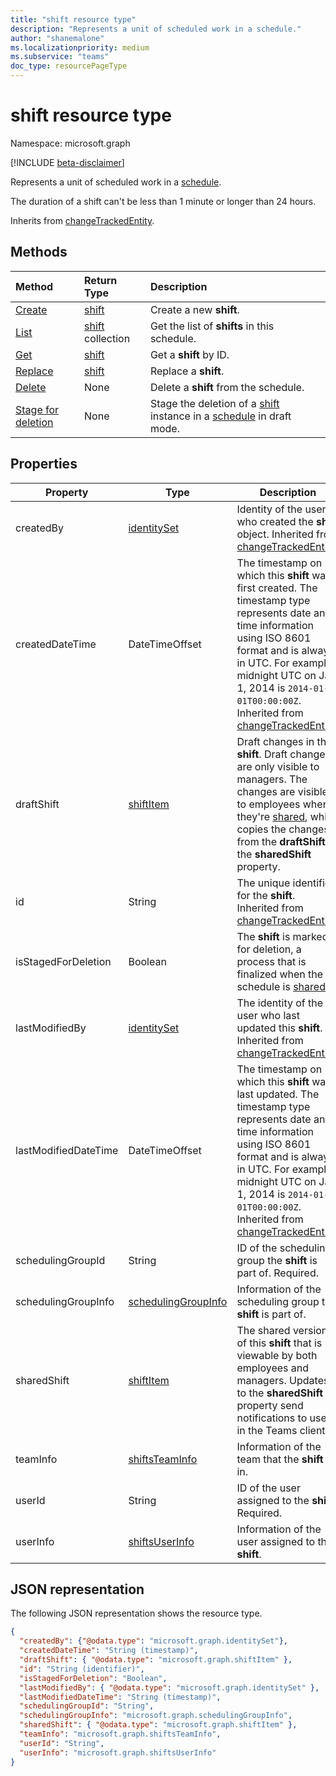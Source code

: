 ```yaml
---
title: "shift resource type"
description: "Represents a unit of scheduled work in a schedule."
author: "shanemalone"
ms.localizationpriority: medium
ms.subservice: "teams"
doc_type: resourcePageType
---
```


# shift resource type

Namespace: microsoft.graph

[!INCLUDE [beta-disclaimer](../../includes/beta-disclaimer.md)]

Represents a unit of scheduled work in a [schedule](schedule.md).

The duration of a shift can't be less than 1 minute or longer than 24 hours.

Inherits from [changeTrackedEntity](../resources/changetrackedentity.md).

## Methods

| Method                                                              | Return Type                  | Description                                                                                                  |
| :------------------------------------------------------------------ | :--------------------------- | :----------------------------------------------------------------------------------------------------------- |
| [Create](../api/schedule-post-shifts.md)                      | [shift](shift.md)            | Create a new **shift**.                                                                                      |
| [List](../api/schedule-list-shifts.md)                       | [shift](shift.md) collection | Get the list of **shifts** in this schedule.                                                                 |
| [Get](../api/shift-get.md)                                    | [shift](shift.md)            | Get a **shift** by ID.                                                                                       |
| [Replace](../api/shift-put.md)                                | [shift](shift.md)            | Replace a **shift**.                                                                                         |
| [Delete](../api/shift-delete.md)                              | None                         | Delete a **shift** from the schedule.                                                                        |
| [Stage for deletion](../api/changetrackedentity-stagefordeletion.md)| None                         | Stage the deletion of a [shift](../resources/shift.md) instance in a [schedule](../resources/schedule.md) in draft mode.        |

## Properties

| Property             | Type                          | Description |
| -------------------- | ----------------------------- | ----------- |
| createdBy             | [identitySet](identityset.md)     | Identity of the user who created the **shift** object. Inherited from [changeTrackedEntity](../resources/changetrackedentity.md). |
| createdDateTime      | DateTimeOffset              | The timestamp on which this **shift** was first created. The timestamp type represents date and time information using ISO 8601 format and is always in UTC. For example, midnight UTC on Jan 1, 2014 is `2014-01-01T00:00:00Z`. Inherited from [changeTrackedEntity](../resources/changetrackedentity.md). |
| draftShift           | [shiftItem](shiftitem.md)     | Draft changes in the **shift**. Draft changes are only visible to managers. The changes are visible to employees when they're [shared](../api/schedule-share.md), which copies the changes from the **draftShift** to the **sharedShift** property. |
| id                   | String                      | The unique identifier for the **shift**. Inherited from [changeTrackedEntity](../resources/changetrackedentity.md). |
| isStagedForDeletion   | Boolean                           | The **shift** is marked for deletion, a process that is finalized when the schedule is [shared](../api/schedule-share.md). |
| lastModifiedBy       | [identitySet](identityset.md) | The identity of the user who last updated this **shift**. Inherited from [changeTrackedEntity](../resources/changetrackedentity.md). |
| lastModifiedDateTime | DateTimeOffset              | The timestamp on which this **shift** was last updated. The timestamp type represents date and time information using ISO 8601 format and is always in UTC. For example, midnight UTC on Jan 1, 2014 is `2014-01-01T00:00:00Z`. Inherited from [changeTrackedEntity](../resources/changetrackedentity.md). |
| schedulingGroupId    | String                      | ID of the scheduling group the **shift** is part of. Required. |
| schedulingGroupInfo  | [schedulingGroupInfo](schedulinggroupinfo.md)  | Information of the scheduling group the **shift** is part of. |
| sharedShift          | [shiftItem](shiftitem.md)     | The shared version of this **shift** that is viewable by both employees and managers. Updates to the **sharedShift** property send notifications to users in the Teams client.|
| teamInfo             | [shiftsTeamInfo](shiftsteaminfo.md)                  | Information of the team that the **shift** is in. |
| userId               | String                      | ID of the user assigned to the **shift**. Required. |
| userInfo             | [shiftsUserInfo](shiftsuserinfo.md)                  | Information of the user assigned to the **shift**. |

## JSON representation

The following JSON representation shows the resource type.

<!-- {
  "blockType": "resource",
  "keyProperty": "id",
  "@odata.type": "microsoft.graph.shift",
   "baseType":"microsoft.graph.changeTrackedEntity"
}-->

```json
{
  "createdBy": {"@odata.type": "microsoft.graph.identitySet"},
  "createdDateTime": "String (timestamp)",
  "draftShift": { "@odata.type": "microsoft.graph.shiftItem" },
  "id": "String (identifier)",
  "isStagedForDeletion": "Boolean",
  "lastModifiedBy": { "@odata.type": "microsoft.graph.identitySet" },
  "lastModifiedDateTime": "String (timestamp)",
  "schedulingGroupId": "String",
  "schedulingGroupInfo": "microsoft.graph.schedulingGroupInfo",
  "sharedShift": { "@odata.type": "microsoft.graph.shiftItem" },
  "teamInfo": "microsoft.graph.shiftsTeamInfo",
  "userId": "String",
  "userInfo": "microsoft.graph.shiftsUserInfo"
}
```

<!-- uuid: 8fcb5dbc-d5aa-4681-8e31-b001d5168d79
2015-10-25 14:57:30 UTC -->

<!--
{
  "type": "#page.annotation",
  "description": "shift resource",
  "keywords": "",
  "section": "documentation",
  "tocPath": "",
  "suppressions": []
}
-->

